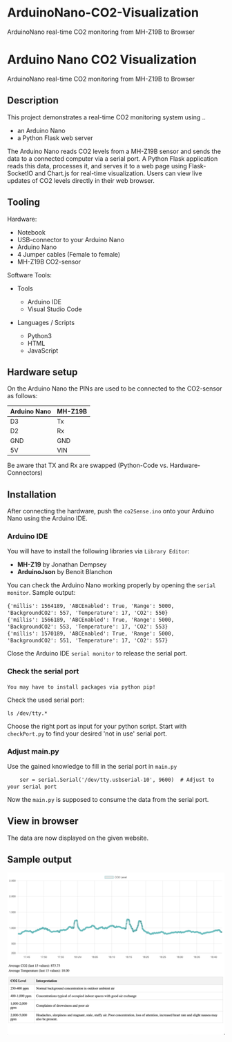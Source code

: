 # ArduinoNano-CO2-Visualization
ArduinoNano real-time CO2 monitoring from MH-Z19B to Browser



# Arduino Nano CO2 Visualization

ArduinoNano real-time CO2 monitoring from MH-Z19B to Browser


## Description
This project demonstrates a real-time CO2 monitoring system using ..
- an Arduino Nano
- a Python Flask web server

The Arduino Nano reads CO2 levels from a MH-Z19B sensor and sends the data to a connected computer via a serial port.
A Python Flask application reads this data, processes it, and serves it to a web page using Flask-SocketIO and Chart.js for real-time visualization.
Users can view live updates of CO2 levels directly in their web browser.

## Tooling

Hardware:
- Notebook
- USB-connector to your Arduino Nano
- Arduino Nano
- 4 Jumper cables (Female to female)
- MH-Z19B CO2-sensor

Software Tools:
- Tools
  - Arduino IDE
  - Visual Studio Code

- Languages / Scripts
  - Python3
  - HTML
  - JavaScript

## Hardware setup

On the Arduino Nano the PINs are used to be connected to the CO2-sensor as follows:

| Arduino Nano | MH-Z19B |
|---|---|
| D3 | Tx |
| D2  | Rx |
| GND  | GND |
| 5V  | VIN |

Be aware that TX and Rx are swapped
(Python-Code vs. Hardware-Connectors)



## Installation

After connecting the hardware,
push the `co2Sense.ino` onto your Arduino Nano
using the Arduino IDE.

### Arduino IDE
You will have to install the following libraries via `Library Editor`:
- **MH-Z19** by Jonathan Dempsey
- **ArduinoJson** by Benoit Blanchon

You can check the Arduino Nano working properly by opening the `serial monitor`.
Sample output:

```
{'millis': 1564189, 'ABCEnabled': True, 'Range': 5000, 'BackgroundCO2': 557, 'Temperature': 17, 'CO2': 550}
{'millis': 1566189, 'ABCEnabled': True, 'Range': 5000, 'BackgroundCO2': 553, 'Temperature': 17, 'CO2': 553}
{'millis': 1570189, 'ABCEnabled': True, 'Range': 5000, 'BackgroundCO2': 551, 'Temperature': 17, 'CO2': 557}
```

Close the Arduino IDE `serial monitor` to release the serial port.



### Check the serial port

`You may have to install packages via python pip!`

Check the used serial port:
```
ls /dev/tty.*
```

Choose the right port as input for your python script.
Start with `checkPort.py` to find your desired 'not in use' serial port.


### Adjust main.py

Use the gained knowledge to fill in the serial port in `main.py`

```
    ser = serial.Serial('/dev/tty.usbserial-10', 9600)  # Adjust to your serial port
```

Now the `main.py` is supposed to consume the data from the serial port.


## View in browser

The data are now displayed on the given website.



## Sample output

![sampleScreen.png](pictures%2FsampleScreen.png)
